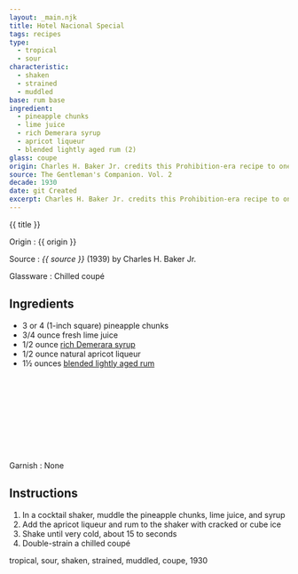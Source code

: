 ```yaml
---
layout: _main.njk
title: Hotel Nacional Special
tags: recipes
type:
  - tropical
  - sour
characteristic:
  - shaken
  - strained
  - muddled
base: rum base
ingredient:
  - pineapple chunks
  - lime juice
  - rich Demerara syrup
  - apricot liqueur
  - blended lightly aged rum (2)
glass: coupe
origin: Charles H. Baker Jr. credits this Prohibition-era recipe to one Wil P. Taylor in an anecdote that involves the <q>near blast[ing of] a marvellous [sic.] hotel off the map, to get at those Machado-phile officers hiding there.</q> Gerardo Machado was a general of the Cuban War of Independence and President of Cuba from 1925 to 1933. Baker first published the recipe in 1939.
source: The Gentleman's Companion. Vol. 2
decade: 1930
date: git Created
excerpt: Charles H. Baker Jr. credits this Prohibition-era recipe to one Wil P. Taylor. Baker first published the recipe in 1939.
---
```

<!-- markdownlint-disable MD025 -->
{{ title }}
<!-- markdownlint-disable MD025 -->

Origin
  : {{ origin }}

Source
  : <cite><span data-pagefind-filter="Source">{{ source }}</span></cite> (1939) by Charles H. Baker Jr.

Glassware
  : Chilled coupé

## Ingredients

* 3 or 4 (1-inch square) pineapple chunks
* 3/4 ounce fresh lime juice
* 1/2 ounce [rich Demerara syrup](/mixes/2-1-simple-syrup)
* 1/2 ounce natural apricot liqueur
* 1&frac12; ounces [blended lightly aged rum](/rums/04-rum-blended-lightly-aged/)<icon-l space="1em" class="bigger" label="(2)"><span class="with-icon"><svg class="icon"><use href="/assets/images/icons/circle-2.svg#circle-2"></use></svg></span></icon-l>

Garnish
  : <span data-pagefind-filter="Garnish">None</span>

## Instructions

1. In a cocktail shaker, muddle the pineapple chunks, lime juice, and syrup
2. Add the apricot liqueur and rum to the shaker with cracked or cube ice
3. Shake until very cold, about 15 to seconds
4. Double-strain a chilled coupé

<div
  class="sr-only"
  data-cat[0]="Drink"
  data-type[0]="Tropical"
  data-type[1]="Sour"
  data-char[0]="Shaken"
  data-char[1]="Strained"
  data-char[2]="Muddled"
  data-base[0]="Rum/Cane spirits"
  data-ingredient[0]="Pineapple chunk(s)"
  data-ingredient[1]="Lime juice"
  data-ingredient[2]="Rich Demerara syrup"
  data-ingredient[3]="Apricot liqueur"
  data-ingredient[4]="Blended lightly aged rum [2]"
  data-pantry[0]="Pineapple chunk(s)"
  data-juice[0]="Lime juice"
  data-syrup[0]="Rich Demerara syrup"
  data-liquor[0]="Apricot liqueur"
  data-liquor[1]="Blended lightly aged rum [2]"
  data-origin[0]="Wil P. Taylor"
  data-origin[1]="Charles H. Baker"
  data-glass[0]="Coupé"
  data-decade[0]="1930"
  data-pagefind-filter="
    Category[data-cat[0]],
    Type[data-type[0]],
    Type[data-type[1]],
    Characteristic[data-char[0]],
    Characteristic[data-char[1]],
    Characteristic[data-char[2]],
    Base[data-base[0]],
    Ingredient[data-ingredient[0]],
    Ingredient[data-ingredient[1]],
    Ingredient[data-ingredient[2]],
    Ingredient[data-ingredient[3]],
    Ingredient[data-ingredient[4]],
    Pantry[data-pantry[0]],
    Juice[data-juice[0]],
    Syrup[data-syrup[0]],
    Liquor[data-liquor[0]],
    Liquor[data-liquor[1]],
    Origin[data-origin[0]],
    Origin[data-origin[1]],
    Glassware[data-glass[0]],
    Decade[data-decade[0]]
  "
>
</div>

<div class="keywords" aria-hidden>tropical, sour, shaken, strained, muddled, coupe, 1930</div>
